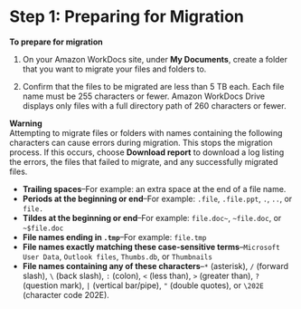 # Step 1: Preparing for Migration<a name="prepare"></a>

**To prepare for migration**

1. On your Amazon WorkDocs site, under **My Documents**, create a folder that you want to migrate your files and folders to\.

1. Confirm that the files to be migrated are less than 5 TB each\. Each file name must be 255 characters or fewer\. Amazon WorkDocs Drive displays only files with a full directory path of 260 characters or fewer\.

**Warning**  
Attempting to migrate files or folders with names containing the following characters can cause errors during migration\. This stops the migration process\. If this occurs, choose **Download report** to download a log listing the errors, the files that failed to migrate, and any successfully migrated files\.
+ **Trailing spaces**–For example: an extra space at the end of a file name\.
+ **Periods at the beginning or end**–For example: `.file`, `.file.ppt`, `.`, `..`, or `file.`
+ **Tildes at the beginning or end**–For example: `file.doc~`, `~file.doc`, or `~$file.doc`
+ **File names ending in `.tmp`**–For example: `file.tmp`
+ **File names exactly matching these case\-sensitive terms**–`Microsoft User Data`, `Outlook files`, `Thumbs.db`, or `Thumbnails`
+ **File names containing any of these characters**–`*` \(asterisk\), `/` \(forward slash\), `\` \(back slash\), `:` \(colon\), `<` \(less than\), `>` \(greater than\), `?` \(question mark\), `|` \(vertical bar/pipe\), `"` \(double quotes\), or `\202E` \(character code 202E\)\.